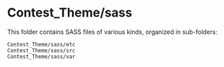 # Contest_Theme/sass

This folder contains SASS files of various kinds, organized in sub-folders:

    Contest_Theme/sass/etc
    Contest_Theme/sass/src
    Contest_Theme/sass/var
